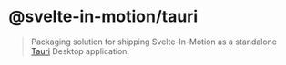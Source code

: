 # @svelte-in-motion/tauri

> Packaging solution for shipping Svelte-In-Motion as a standalone [Tauri](https://tauri.app) Desktop application.
